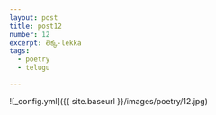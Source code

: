 ```yaml
---
layout: post
title: post12
number: 12
excerpt: లెక్క-lekka
tags:
  - poetry
  - telugu

---
```




![_config.yml]({{ site.baseurl }}/images/poetry/12.jpg)

